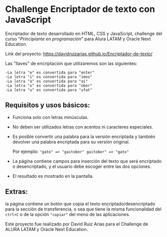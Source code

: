# Challenge Encriptador de texto con JavaScript #

Encriptador de texto desarrollado en HTML, CSS y JavaScript, challenge del curso "_Principiante en programación_" para Alura LATAM y Oracle Next Education.

Link del proyecto: https://davidruizarias.github.io/Encriptador-de-texto/

Las "llaves" de encriptación que utilizaremos son las siguientes:

```
-La letra "e" es convertida para "enter" 
-La letra "i" es convertida para "imes" 
-La letra "a" es convertida para "ai" 
-La letra "o" es convertida para "ober" 
-La letra "u" es convertida para "ufat"
```

## Requisitos y usos básicos: ##

- Funciona solo con letras minúsculas.

- No deben ser utilizados letras con acentos ni caracteres especiales.

- Es posible convertir una palabra para la versión encriptada y también devolver una palabra encriptada para su versión original.

   Por ejemplo: ```"gato" => "gaitober" gaitober" => "gato"```

- La página contiene campos para inserción del texto que será encriptado o desencriptado, y el usuario debe escoger entre las dos opciones.

- El resultado es mostrado en la pantalla.

## Extras: ##

la página contiene un botón que copia el texto encriptado/desencriptado para la sección de transferencia, o sea que tiene la misma funcionalidad del ```ctrl+C``` o de la opción ```"copiar"``` del menú de las aplicaciones.

Este proyecto fue realizado por David Ruiz Arias para el Challenge de ALURA LATAM y Oracle Next Education.
